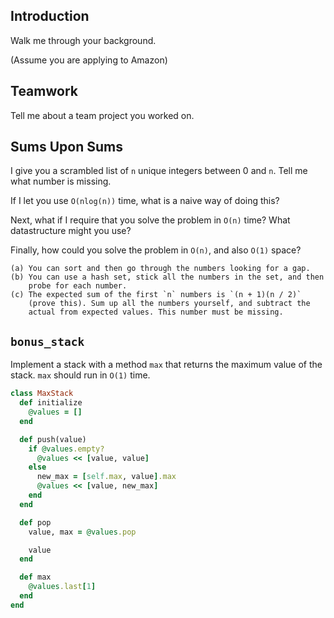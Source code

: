 ## Introduction 

Walk me through your background.

(Assume you are applying to Amazon) 

## Teamwork 

Tell me about a team project you worked on.

## Sums Upon Sums

I give you a scrambled list of `n` unique integers between 0
and `n`. Tell me what number is missing.

If I let you use `O(nlog(n))` time, what is a naive way of doing this?

Next, what if I require that you solve the problem in `O(n)` time?
What datastructure might you use?

Finally, how could you solve the problem in `O(n)`, and also `O(1)`
space?

```
(a) You can sort and then go through the numbers looking for a gap.
(b) You can use a hash set, stick all the numbers in the set, and then
    probe for each number.
(c) The expected sum of the first `n` numbers is `(n + 1)(n / 2)`
    (prove this). Sum up all the numbers yourself, and subtract the
    actual from expected values. This number must be missing.
```

## `bonus_stack`

Implement a stack with a  method `max` that returns the maximum
value of the stack. `max` should run in `O(1)` time.

```ruby
class MaxStack
  def initialize
    @values = []
  end

  def push(value)
    if @values.empty?
      @values << [value, value]
    else
      new_max = [self.max, value].max
      @values << [value, new_max]
    end
  end

  def pop
    value, max = @values.pop

    value
  end

  def max
    @values.last[1]
  end
end
```
